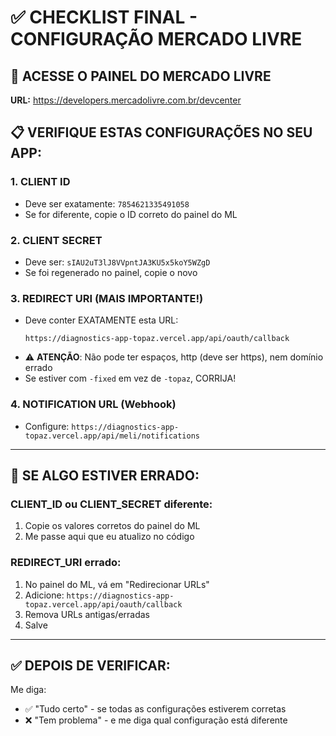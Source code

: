 # ✅ CHECKLIST FINAL - CONFIGURAÇÃO MERCADO LIVRE

## 🎯 ACESSE O PAINEL DO MERCADO LIVRE

**URL:** https://developers.mercadolivre.com.br/devcenter

## 📋 VERIFIQUE ESTAS CONFIGURAÇÕES NO SEU APP:

### 1. CLIENT ID
- Deve ser exatamente: `7854621335491058`
- Se for diferente, copie o ID correto do painel do ML

### 2. CLIENT SECRET  
- Deve ser: `sIAU2uT3lJ8VVpntJA3KU5x5koY5WZgD`
- Se foi regenerado no painel, copie o novo

### 3. REDIRECT URI (MAIS IMPORTANTE!)
- Deve conter EXATAMENTE esta URL:
  ```
  https://diagnostics-app-topaz.vercel.app/api/oauth/callback
  ```
- ⚠️ **ATENÇÃO**: Não pode ter espaços, http (deve ser https), nem domínio errado
- Se estiver com `-fixed` em vez de `-topaz`, CORRIJA!

### 4. NOTIFICATION URL (Webhook)
- Configure: `https://diagnostics-app-topaz.vercel.app/api/meli/notifications`

---

## 🔧 SE ALGO ESTIVER ERRADO:

### CLIENT_ID ou CLIENT_SECRET diferente:
1. Copie os valores corretos do painel do ML
2. Me passe aqui que eu atualizo no código

### REDIRECT_URI errado:
1. No painel do ML, vá em "Redirecionar URLs"
2. Adicione: `https://diagnostics-app-topaz.vercel.app/api/oauth/callback`
3. Remova URLs antigas/erradas
4. Salve

---

## ✅ DEPOIS DE VERIFICAR:

Me diga:
- ✅ "Tudo certo" - se todas as configurações estiverem corretas
- ❌ "Tem problema" - e me diga qual configuração está diferente

